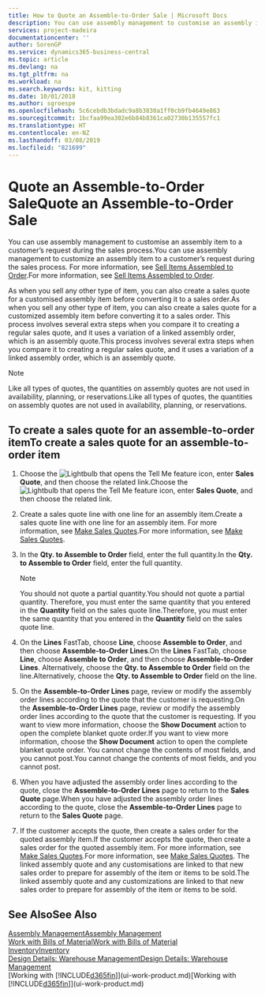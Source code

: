 ```yaml
---
title: How to Quote an Assemble-to-Order Sale | Microsoft Docs
description: You can use assembly management to customise an assembly item to a customer’s request during the sales process.
services: project-madeira
documentationcenter: ''
author: SorenGP
ms.service: dynamics365-business-central
ms.topic: article
ms.devlang: na
ms.tgt_pltfrm: na
ms.workload: na
ms.search.keywords: kit, kitting
ms.date: 10/01/2018
ms.author: sgroespe
ms.openlocfilehash: 5c6cebdb3bdadc9a8b3830a1ff0cb9fb4649e863
ms.sourcegitcommit: 1bcfaa99ea302e6b84b8361ca02730b135557fc1
ms.translationtype: HT
ms.contentlocale: en-NZ
ms.lasthandoff: 03/08/2019
ms.locfileid: "821699"
---
```

# <a name="quote-an-assemble-to-order-sale"></a><span data-ttu-id="b07e8-103">Quote an Assemble-to-Order Sale</span><span class="sxs-lookup"><span data-stu-id="b07e8-103">Quote an Assemble-to-Order Sale</span></span>
<span data-ttu-id="b07e8-104">You can use assembly management to customise an assembly item to a customer’s request during the sales process.</span><span class="sxs-lookup"><span data-stu-id="b07e8-104">You can use assembly management to customize an assembly item to a customer’s request during the sales process.</span></span> <span data-ttu-id="b07e8-105">For more information, see [Sell Items Assembled to Order](assembly-how-to-sell-items-assembled-to-order.md).</span><span class="sxs-lookup"><span data-stu-id="b07e8-105">For more information, see [Sell Items Assembled to Order](assembly-how-to-sell-items-assembled-to-order.md).</span></span>  

<span data-ttu-id="b07e8-106">As when you sell any other type of item, you can also create a sales quote for a customised assembly item before converting it to a sales order.</span><span class="sxs-lookup"><span data-stu-id="b07e8-106">As when you sell any other type of item, you can also create a sales quote for a customized assembly item before converting it to a sales order.</span></span> <span data-ttu-id="b07e8-107">This process involves several extra steps when you compare it to creating a regular sales quote, and it uses a variation of a linked assembly order, which is an assembly quote.</span><span class="sxs-lookup"><span data-stu-id="b07e8-107">This process involves several extra steps when you compare it to creating a regular sales quote, and it uses a variation of a linked assembly order, which is an assembly quote.</span></span>

> [!NOTE]  
>  <span data-ttu-id="b07e8-108">Like all types of quotes, the quantities on assembly quotes are not used in availability, planning, or reservations.</span><span class="sxs-lookup"><span data-stu-id="b07e8-108">Like all types of quotes, the quantities on assembly quotes are not used in availability, planning, or reservations.</span></span>  

## <a name="to-create-a-sales-quote-for-an-assemble-to-order-item"></a><span data-ttu-id="b07e8-109">To create a sales quote for an assemble-to-order item</span><span class="sxs-lookup"><span data-stu-id="b07e8-109">To create a sales quote for an assemble-to-order item</span></span>  
1.  <span data-ttu-id="b07e8-110">Choose the ![Lightbulb that opens the Tell Me feature](media/ui-search/search_small.png "Tell me what you want to do") icon, enter **Sales Quote**, and then choose the related link.</span><span class="sxs-lookup"><span data-stu-id="b07e8-110">Choose the ![Lightbulb that opens the Tell Me feature](media/ui-search/search_small.png "Tell me what you want to do") icon, enter **Sales Quote**, and then choose the related link.</span></span>  
2.  <span data-ttu-id="b07e8-111">Create a sales quote line with one line for an assembly item.</span><span class="sxs-lookup"><span data-stu-id="b07e8-111">Create a sales quote line with one line for an assembly item.</span></span> <span data-ttu-id="b07e8-112">For more information, see [Make Sales Quotes](sales-how-make-offers.md).</span><span class="sxs-lookup"><span data-stu-id="b07e8-112">For more information, see [Make Sales Quotes](sales-how-make-offers.md).</span></span>  
3.  <span data-ttu-id="b07e8-113">In the **Qty. to Assemble to Order** field, enter the full quantity.</span><span class="sxs-lookup"><span data-stu-id="b07e8-113">In the **Qty. to Assemble to Order** field, enter the full quantity.</span></span>

    > [!NOTE]  
    >  <span data-ttu-id="b07e8-114">You should not quote a partial quantity.</span><span class="sxs-lookup"><span data-stu-id="b07e8-114">You should not quote a partial quantity.</span></span> <span data-ttu-id="b07e8-115">Therefore, you must enter the same quantity that you entered in the **Quantity** field on the sales quote line.</span><span class="sxs-lookup"><span data-stu-id="b07e8-115">Therefore, you must enter the same quantity that you entered in the **Quantity** field on the sales quote line.</span></span>  

4.  <span data-ttu-id="b07e8-116">On the **Lines** FastTab, choose **Line**, choose **Assemble to Order**, and then choose **Assemble-to-Order Lines**.</span><span class="sxs-lookup"><span data-stu-id="b07e8-116">On the **Lines** FastTab, choose **Line**, choose **Assemble to Order**, and then choose **Assemble-to-Order Lines**.</span></span> <span data-ttu-id="b07e8-117">Alternatively, choose the **Qty. to Assemble to Order** field on the line.</span><span class="sxs-lookup"><span data-stu-id="b07e8-117">Alternatively, choose the **Qty. to Assemble to Order** field on the line.</span></span>  
5.  <span data-ttu-id="b07e8-118">On the **Assemble-to-Order Lines** page, review or modify the assembly order lines according to the quote that the customer is requesting.</span><span class="sxs-lookup"><span data-stu-id="b07e8-118">On the **Assemble-to-Order Lines** page, review or modify the assembly order lines according to the quote that the customer is requesting.</span></span> <span data-ttu-id="b07e8-119">If you want to view more information, choose the **Show Document** action to open the complete blanket quote order.</span><span class="sxs-lookup"><span data-stu-id="b07e8-119">If you want to view more information, choose the **Show Document** action to open the complete blanket quote order.</span></span> <span data-ttu-id="b07e8-120">You cannot change the contents of most fields, and you cannot post.</span><span class="sxs-lookup"><span data-stu-id="b07e8-120">You cannot change the contents of most fields, and you cannot post.</span></span>  
6.  <span data-ttu-id="b07e8-121">When you have adjusted the assembly order lines according to the quote, close the **Assemble-to-Order Lines** page to return to the **Sales Quote** page.</span><span class="sxs-lookup"><span data-stu-id="b07e8-121">When you have adjusted the assembly order lines according to the quote, close the **Assemble-to-Order Lines** page to return to the **Sales Quote** page.</span></span>  
7.  <span data-ttu-id="b07e8-122">If the customer accepts the quote, then create a sales order for the quoted assembly item.</span><span class="sxs-lookup"><span data-stu-id="b07e8-122">If the customer accepts the quote, then create a sales order for the quoted assembly item.</span></span> <span data-ttu-id="b07e8-123">For more information, see [Make Sales Quotes](sales-how-make-offers.md).</span><span class="sxs-lookup"><span data-stu-id="b07e8-123">For more information, see [Make Sales Quotes](sales-how-make-offers.md).</span></span> <span data-ttu-id="b07e8-124">The linked assembly quote and any customisations are linked to that new sales order to prepare for assembly of the item or items to be sold.</span><span class="sxs-lookup"><span data-stu-id="b07e8-124">The linked assembly quote and any customizations are linked to that new sales order to prepare for assembly of the item or items to be sold.</span></span>  

## <a name="see-also"></a><span data-ttu-id="b07e8-125">See Also</span><span class="sxs-lookup"><span data-stu-id="b07e8-125">See Also</span></span>  
[<span data-ttu-id="b07e8-126">Assembly Management</span><span class="sxs-lookup"><span data-stu-id="b07e8-126">Assembly Management</span></span>](assembly-assemble-items.md)  
[<span data-ttu-id="b07e8-127">Work with Bills of Material</span><span class="sxs-lookup"><span data-stu-id="b07e8-127">Work with Bills of Material</span></span>](inventory-how-work-BOMs.md)  
[<span data-ttu-id="b07e8-128">Inventory</span><span class="sxs-lookup"><span data-stu-id="b07e8-128">Inventory</span></span>](inventory-manage-inventory.md)  
[<span data-ttu-id="b07e8-129">Design Details: Warehouse Management</span><span class="sxs-lookup"><span data-stu-id="b07e8-129">Design Details: Warehouse Management</span></span>](design-details-warehouse-management.md)  
<span data-ttu-id="b07e8-130">[Working with [!INCLUDE[d365fin](includes/d365fin_md.md)]](ui-work-product.md)</span><span class="sxs-lookup"><span data-stu-id="b07e8-130">[Working with [!INCLUDE[d365fin](includes/d365fin_md.md)]](ui-work-product.md)</span></span>
